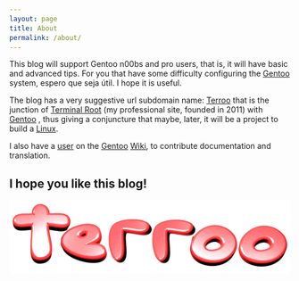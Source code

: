 ```yaml
---
layout: page
title: About
permalink: /about/
---
```


This blog will support Gentoo n00bs and pro users, that is, it will have basic and advanced tips. For you that have some difficulty configuring the [Gentoo](https://gentoo.org/) system, espero que seja útil. I hope it is useful. 

The blog has a very suggestive url subdomain name: [Terroo](https://terroo.github.io) that is the junction of [Terminal Root](http://terminalroot.com.br/) (my professional site, founded in 2011) with [Gentoo](https://gentoo.org/) , thus giving a conjuncture that maybe, later, it will be a project to build a [Linux](https://github.com/torvalds/linux). 


I also have a [user](https://wiki.gentoo.org/wiki/User:Marcos.oliveira) on the [Gentoo](https://gentoo.org/) [Wiki](https://wiki.gentoo.org/wiki/Main_Page), to contribute documentation and translation.

## I hope you like this blog!

![/assets/img/terroo-logo.png](/assets/img/terroo-logo.png "/assets/img/terroo-logo.png") 
